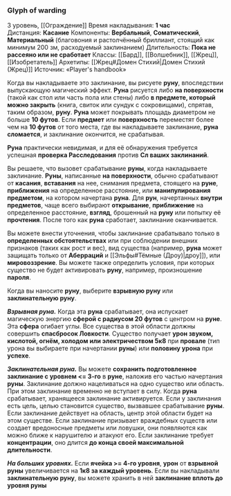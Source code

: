 ### Glyph of warding
3 уровень, [[Ограждение]]
Время накладывания: **1 час**
Дистанция: **Касание**
Компоненты: **Вербальный**, **Соматический**, **Материальный** (благовония и растолчённый бриллиант, стоящий как минимум 200 зм, расходуемый заклинанием)
Длительность: **Пока не рассеяно или не сработает**
Классы: [[Бард]], [[Волшебник]], [[Жрец]], [[Изобретатель]]
Архетипы: [[Жрец#Домен Стихий|Домен Стихий (Жрец)]]
Источник: «Player's handbook»

Когда вы накладываете это заклинание, вы рисуете **руну**, впоследствии выпускающую магический эффект. **Руна** рисуется либо **на поверхности** (такой как стол или часть пола или стены) либо **в предмете, который можно закрыть** (книга, свиток или сундук с сокровищами), спрятав, таким образом, **руну**. **Руна** может покрывать площадь диаметром не больше **10 футов**. Если **предмет** или **поверхность** переместят более чем на **10 футов** от того места, где вы накладываете заклинание, **руна сломается**, и заклинание окончится, не срабатывая.

**Руна** практически невидимая, и для её обнаружения требуется успешная **проверка Расследования** против **Сл ваших заклинаний**.

Вы решаете, что вызовет срабатывание **руны**, когда накладываете заклинание. **Руны**, написанные **на поверхности**, обычно срабатывают от **касания**, **вставания** на нее, снимания предмета, стоящего на **руне**, **приближения** на определенное расстояние, или **манипулирования предметом**, на котором начертана **руна**. Для **рун**, начертанных **внутри предметов**, чаще всего выбирают **открывание**, **приближение** на определенное расстояние, **взгляд**, брошенный на **руну** или попытку её **прочтения**. После того как **руна** сработает, заклинание оканчивается.

Вы можете внести уточнения, чтобы заклинание срабатывало только в **определенных обстоятельствах** или при соблюдении внешних признаков (таких как рост и вес), вид существа (например, **руна** может защищать только от **Аберраций** и [[Эльфы#Тёмные (Дроу)|дроу]]), или **мировоззрение**. Вы можете также определить условия, при которых существо не будет активировать **руну**, например, произношение **пароля**.

Когда вы наносите **руну**, выберите **взрывную руну** или **заклинательную руну**.

_**Взрывная руна.**_ Когда эта **руна** срабатывает, она испускает магическую энергию **сферой с радиусом 20 футов** с центром на **руне**. Эта **сфера** огибает углы. Все существа в этой области должны совершить **спасбросок Ловкости**. Существо получает **урон звуком, кислотой, огнём, холодом или электричеством 5к8** при **провале** (тип урона вы выбираете при начертании **руны**) или **половину урона** при **успехе**.

_**Заклинательная руна.**_ Вы можете **сохранить подготовленное заклинание с уровнем <=  3-го** в **руне**, наложив его частью начертания **руны**. Заклинание должно нацеливаться на одно существо или область. При этом заклинание временно не вступает в силу. Когда **руна** срабатывает, хранящееся заклинание активируется. Если у заклинания есть цель, целью становится существо, вызвавшее срабатывание **руны**. Если заклинание действует на область, центр этой области будет на этом существе. Если заклинание призывает враждебных существ или создает вредоносные предметы или ловушки, они появляются как можно ближе к нарушителю и атакуют его. Если заклинание требует **концентрации**, оно длится **до конца своей максимальной длительности**.

**_На больших уровнях._** Если **ячейка >= 4-го уровня**, **урон** от **взрывной руны** увеличивается на **1к8 за каждый уровень**. Если вы накладывали **заклинательную руну**, вы можете хранить в ней **заклинание вплоть до уровня руны**